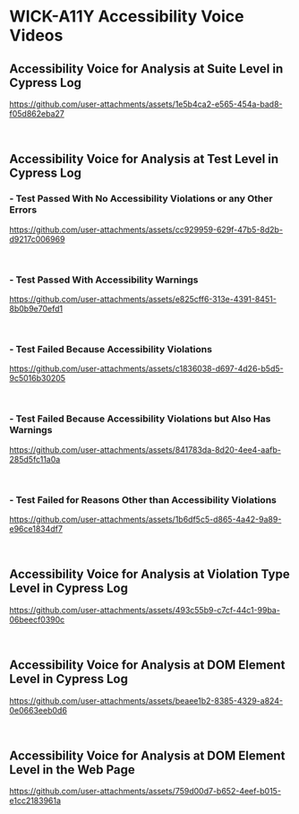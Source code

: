 # WICK-A11Y Accessibility Voice Videos


## Accessibility Voice for Analysis at Suite Level in Cypress Log

https://github.com/user-attachments/assets/1e5b4ca2-e565-454a-bad8-f05d862eba27

&nbsp;

## Accessibility Voice for Analysis at Test Level in Cypress Log

### - Test Passed With No Accessibility Violations or any Other Errors

https://github.com/user-attachments/assets/cc929959-629f-47b5-8d2b-d9217c006969

&nbsp;

### - Test Passed With Accessibility Warnings

https://github.com/user-attachments/assets/e825cff6-313e-4391-8451-8b0b9e70efd1

&nbsp;

### - Test Failed Because Accessibility Violations

https://github.com/user-attachments/assets/c1836038-d697-4d26-b5d5-9c5016b30205

&nbsp;

### - Test Failed Because Accessibility Violations but Also Has Warnings

https://github.com/user-attachments/assets/841783da-8d20-4ee4-aafb-285d5fc11a0a

&nbsp;

### - Test Failed for Reasons Other than Accessibility Violations

https://github.com/user-attachments/assets/1b6df5c5-d865-4a42-9a89-e96ce1834df7

&nbsp;

## Accessibility Voice for Analysis at Violation Type Level in Cypress Log

https://github.com/user-attachments/assets/493c55b9-c7cf-44c1-99ba-06beecf0390c

&nbsp;

## Accessibility Voice for Analysis at DOM Element Level in Cypress Log

https://github.com/user-attachments/assets/beaee1b2-8385-4329-a824-0e0663eeb0d6

&nbsp;

## Accessibility Voice for Analysis at DOM Element Level in the Web Page

https://github.com/user-attachments/assets/759d00d7-b652-4eef-b015-e1cc2183961a

&nbsp;
